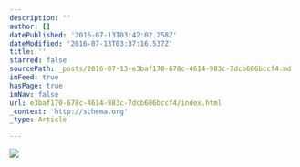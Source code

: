 ```yaml
---
description: ''
author: []
datePublished: '2016-07-13T03:42:02.258Z'
dateModified: '2016-07-13T03:37:16.537Z'
title: ''
starred: false
sourcePath: _posts/2016-07-13-e3baf170-678c-4614-983c-7dcb686bccf4.md
inFeed: true
hasPage: true
inNav: false
url: e3baf170-678c-4614-983c-7dcb686bccf4/index.html
_context: 'http://schema.org'
_type: Article

---
```

![](https://the-grid-user-content.s3-us-west-2.amazonaws.com/d0b901b9-c326-4807-8783-6a3e9ca98afa.jpg)